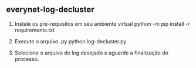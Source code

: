 ## everynet-log-decluster

1. Instale os pré-requisitos em seu ambiente virtual
python -m pip install -r requirements.txt

2. Execute o arquivo .py
python log-decluster.py

3. Selecione o arquivo de log desejado e aguarde a finalização do processo.

